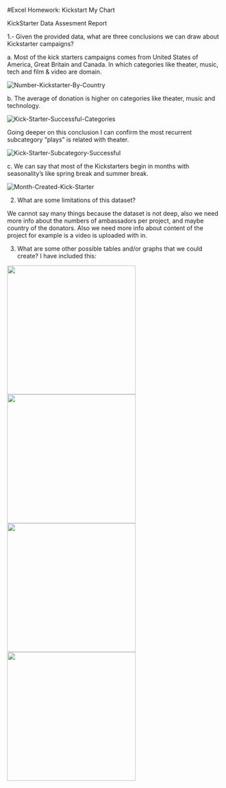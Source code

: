 #Excel Homework: Kickstart My Chart

KickStarter Data Assesment Report

1.-   Given the provided data, what are three conclusions we can draw about Kickstarter campaigns?

a.	Most of the kick starters campaigns comes from United States of America, Great Britain and Canada. 
In which categories like theater, music, tech and film & video are domain.

![Number-Kickstarter-By-Country](https://i.ibb.co/RHFkZ12/Number-Kickstarter-By-Country.png)


b.	The average of donation is higher on categories like theater, music and technology.

![Kick-Starter-Successful-Categories](https://i.ibb.co/9gj0bjL/Kick-Starter-Successful-Categories.png)

Going deeper on this conclusion I can confirm the most recurrent subcategory “plays” is related with theater.

![Kick-Starter-Subcategory-Successful](https://i.ibb.co/DLGCBvM/Kick-Starter-Subcategory-Successful.png)

c.	We can say that most of the Kickstarters begin in months with seasonality’s like spring break and summer break.


![Month-Created-Kick-Starter](https://i.ibb.co/3fxQSfV/Month-Created-Kick-Starter.png)

2.	What are some limitations of this dataset?

We cannot say many things because the dataset is not deep, also we need more info about the numbers of ambassadors per project, and maybe country of the donators. 
Also we need more info about content of the project for example is a video is uploaded with in.



3.	What are some other possible tables and/or graphs that we could create?
I have included this:


<img src="https://i.ibb.co/ZzsZVnr/Average-Donationby-Category.png" width="300" height="300">

<img src="https://i.ibb.co/TmfqHfP/Other-Graph1.png" width="300" height="300">

<img src="https://i.ibb.co/Km1PLCC/Other-Graph2.png" width="300" height="300">

<img src="https://i.ibb.co/27k3qH4/Other-Graph3.png" width="300" height="300">

